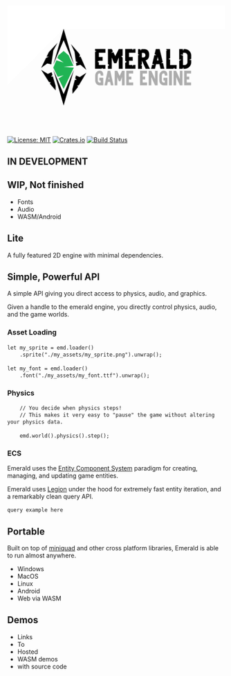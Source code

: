 ![Emerald](./banner_large.png)

[![License: MIT](https://img.shields.io/badge/License-MIT-green.svg)](https://opensource.org/licenses/MIT)
[![Crates.io](https://img.shields.io/crates/v/emerald.svg)](https://crates.io/crates/emerald)
[![Build Status](https://travis-ci.com/Bombfuse/emerald.svg?branch=master)](https://travis-ci.com/Bombfuse/emerald)

## IN DEVELOPMENT
## WIP, Not finished
* Fonts
* Audio
* WASM/Android

## Lite

A fully featured 2D engine with minimal dependencies.

## Simple, Powerful API

A simple API giving you direct access to physics, audio, and graphics.

Given a handle to the emerald engine, you directly control physics, audio, and the game worlds.

### Asset Loading
```
let my_sprite = emd.loader()
    .sprite("./my_assets/my_sprite.png").unwrap();

let my_font = emd.loader()
    .font("./my_assets/my_font.ttf").unwrap();
```

### Physics

```
    // You decide when physics steps!
    // This makes it very easy to "pause" the game without altering your physics data.

    emd.world().physics().step();
```

### ECS

Emerald uses the [Entity Component System](https://en.wikipedia.org/wiki/Entity_component_system) paradigm for creating, managing, and updating game entities.

Emerald uses [Legion](https://github.com/TomGillen/legion) under the hood for extremely fast entity iteration, and a remarkably clean query API.

```
query example here
```


## Portable

Built on top of [miniquad](https://github.com/not-fl3/miniquad) and other cross platform libraries, Emerald is able to run almost anywhere.

* Windows
* MacOS
* Linux
* Android
* Web via WASM


## Demos
* Links
* To
* Hosted
* WASM demos
* with source code
